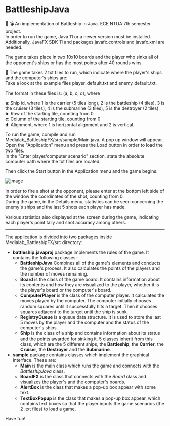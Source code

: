 # BattleshipJava
🚢 💣 An implementation of Battleship in Java. ECE NTUA 7th semester project.<br>
In order to run the game, Java 11 or a newer version must be installed. Additionally, JavaFX SDK 11 and packages javafx.controls and javafx.xml are needed. <br>

The game takes place in two 10x10 boards and the player who sinks all of the opponent's ships or has the most points after 40 rounds wins.

📄 The game takes 2 txt files to run, which indicate where the player's ships and the computer's ships are:<br>
Take a look at the example files player_default.txt and enemy_default.txt. <br>

The format in these files is:
(a, b, c, d), where <br>

<b>a</b>: Ship id, where 1 is the carrier (5 tiles long), 2 is the battleship (4 tiles), 3 is the cruiser (3 tiles), 4 is the submarine (3 tiles), 5 is the destroyer (2 tiles) <br>
<b>b</b>: Row of the starting tile, counting from 0 <br>
<b>c</b>: Column of the starting tile, counting from 0 <br>
<b>d</b>: Alignment, where 1 is horizontal alignment and 2 is vertical. <br>

To run the game, compile and run Medialab_BattleshipFX/src/sample/Main.java. A pop up window will appear.
Open the "Application" menu and press the Load button in order to load the two files.<br>
In the "Enter player/computer scenario" section, state the absolute computer path where the txt files are located. <br>

Then click the Start button in the Application menu and the game begins.<br>

![image](https://user-images.githubusercontent.com/64773191/193804058-44988742-fc96-49a3-b13c-f5f4cc9e8c47.png)

In order to fire a shot at the opponent, please enter at the bottom left side of the window the coordinates of the shot, counting from 0. <br>
During the game, in the Details menu, statistics can be seen concerning the enemy's ships and the last 5 shots each player has made.<br>

Various statistics also displayed at the screen during the game, indicating each player's point tally and shot accuracy among others.<br>

---

The application is divided into two packages inside Medialab_BattleshipFX/src directory:
* <b>battleship.javaproj</b> package implements the rules of the game. It contains the following classes:
  * <b>BattleshipJava</b> Combines all of the game's elements and conducts the game's process. It also calculates the points of the players and the number of moves remaining.
  * <b>Board</b> is the class of the game board. It contains information about its contents and how they are visualized to the player, whether it is the player's board or the computer's board.
  * <b>ComputerPlayer</b> is the class of the computer player. It calculates the moves played by the computer. The computer initially chooses random squares until it successfully hits a target. Then it chooses squares adjacent to the target until the ship is sunk.
  * <b>RegistryQueue</b> is a queue data structure. It is used to store the last 5 moves by the player and the computer and the status of the computer's ships.
  * <b>Ship</b> is the class of a ship and contains information about its status and the points awarded for sinking it. 5 classes inherit from this class, which are the 5 different ships, the <b>Battleship</b>, the <b>Carrier</b>, the <b>Cruiser</b>, the <b>Destroyer</b> and the <b>Submarine</b>.
* <b>sample</b> package contains classes which implement the graphical interface. These are:
  * <b>Main</b> is the main class which runs the game and connects with the <i>BattleshipJava</i> class.
  * <b>BoardFX</b> is the class that connects with the <i>Board</i> class and visualizes the player's and the computer's boards.
  * <b>AlertBox</b> is the class that makes a pop-up box appear with some text.
  * <b>TextBoxPopup</b> is the class that makes a pop-up box appear, which contains text boxes so that the player inputs the game scenarios (the 2 .txt files) to load a game.

Have fun!
